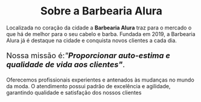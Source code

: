 <DOCTYPE html>
<html lang="pt-br"
      <head>
       <meta charset= "UTF-8">
       <title>Barbearia Alura</title>
 </head>
      <h1 style="text-align: center">Sobre a Barbearia Alura</h1>
<body>
        <p>Localizada no coração da cidade a <strong>Barbearia Alura</strong> traz para o mercado o que há de melhor para o seu cabelo e barba. Fundada em  2019, a Barbearia Alura já é destaque na cidade e conquista novos clientes a cada dia.</p>

  <p style="font-size: 20px">Nossa missão é:<em>"<strong>Proporcionar auto-estima e qualidade de vida aos clientes"</strong></em>.</p>

  <p>Oferecemos profissionais experientes e antenados às mudanças no mundo da moda. O atendimento possui padrão de excelência e agilidade, garantindo qualidade e satisfação dos nossos clientes</p>
</body>
</html>

